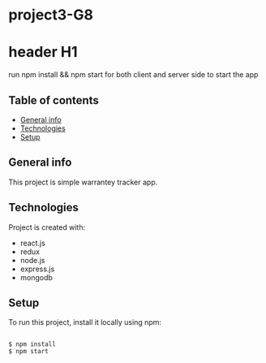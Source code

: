 # project3-G8
# header H1 

run npm install && npm start for both client and server side to start the app
## Table of contents
* [General info](#general-info)
* [Technologies](#technologies)
* [Setup](#setup)

## General info
This project is simple warrantey tracker app.
	
## Technologies
Project is created with:
* react.js
* redux
* node.js
* express.js
* mongodb

	
## Setup
To run this project, install it locally using npm:

```

$ npm install
$ npm start
```
